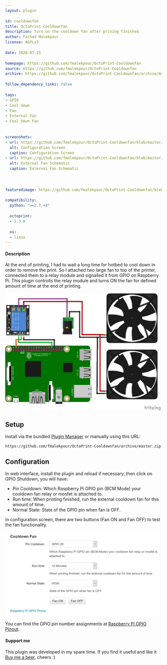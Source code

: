 ```yaml
---
layout: plugin

id: cooldownfan
title: OctoPrint-Cooldownfan
description: Turn on the cooldown fan after prining finished
author: Farhad Malekpour
license: AGPLv3

date: 2020-07-15

homepage: https://github.com/fmalekpour/OctoPrint-Cooldownfan
source: https://github.com/fmalekpour/OctoPrint-Cooldownfan
archive: https://github.com/fmalekpour/OctoPrint-Cooldownfan/archive/master.zip

follow_dependency_links: false

tags:
- GPIO
- Cool down
- Fan
- External Fan
- Cool Down Fan


screenshots:
- url: https://github.com/fmalekpour/OctoPrint-Cooldownfan/blob/master/screenshots/cool-down-fan-config-screen.jpg?raw=true
  alt: Configuration Screen
  caption: Configuration Screen
- url: https://github.com/fmalekpour/OctoPrint-Cooldownfan/blob/master/screenshots/gpio-cooldownfan_bb.jpg?raw=true
  alt: External Fan Schematic
  caption: External Fan Schematic



featuredimage: https://github.com/fmalekpour/OctoPrint-Cooldownfan/blob/master/screenshots/cool-down-fan-config-screen.jpg?raw=true

compatibility:
  python: ">=2.7,<4"

  octoprint:
  - 1.3.0
 
  os:
  - linux
---
```


#### Description

At the end of printing, I had to wait a long time for hotbed to cool down in order to remove the print. So I attached two large fan to top of the printer, connected them to a relay module and signalled it from GPIO on Raspberry Pi. This plugin controlls the relay module and turns ON the fan for defined amount of time at the end of printing.

<img src="https://github.com/fmalekpour/OctoPrint-Cooldownfan/blob/master/screenshots/gpio-cooldownfan_bb.jpg?raw=true" width="500px">


## Setup

Install via the bundled [Plugin Manager](https://docs.octoprint.org/en/master/bundledplugins/pluginmanager.html)
or manually using this URL:

    https://github.com/fmalekpour/OctoPrint-Cooldownfan/archive/master.zip



## Configuration

In web interface, install the plugin and reload if necessary, then click on GPIO Shutdown, you will have:

- Pin Cooldown: Which Raspberry Pi GPIO pin (BCM Mode) your cooldown fan relay or mosfet is attached to.
- Run time: When printing finished, run the external cooldown fan for this amount of time.
- Normal State: State of the GPIO pin when fan is OFF.

In configuration screen, there are two buttons (Fan ON and Fan OFF) to test the fan functionality.

<img src="https://github.com/fmalekpour/OctoPrint-Cooldownfan/blob/master/screenshots/cool-down-fan-config-screen.jpg?raw=true" width="500px">

You can find the GPIO pin number assignments at [Raspberry Pi GPIO Pinout](https://www.raspberrypi.org/documentation/usage/gpio/).


#### Support me

This plugin was developed in my spare time.
If you find it useful and like it [Buy me a beer](https://www.paypal.com/cgi-bin/webscr?cmd=_s-xclick&hosted_button_id=WHCDYE3DCBW2Y&source=url), cheers :)

